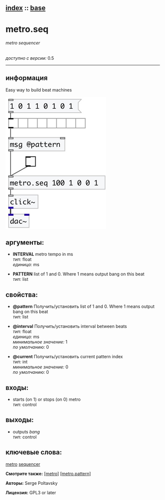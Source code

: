 [index](index.html) :: [base](category_base.html)
---

# metro.seq

###### metro sequencer

*доступно с версии:* 0.5

---


## информация
Easy way to build beat machines


[![example](../examples/img/metro.seq.jpg)](../examples/pd/metro.seq.pd)



## аргументы:

* **INTERVAL**
metro tempo in ms<br>
_тип:_ float<br>
_единица:_ ms<br>

* **PATTERN**
list of 1 and 0. Where 1 means output bang on this beat<br>
_тип:_ list<br>





## свойства:

* **@pattern** 
Получить/установить list of 1 and 0. Where 1 means output bang on this beat<br>
_тип:_ list<br>

* **@interval** 
Получить/установить interval between beats<br>
_тип:_ float<br>
_единица:_ ms<br>
_минимальное значение:_ 1<br>
_по умолчанию:_ 0<br>

* **@current** 
Получить/установить current pattern index<br>
_тип:_ int<br>
_минимальное значение:_ 0<br>
_по умолчанию:_ 0<br>



## входы:

* starts (on 1) or stops (on 0) metro<br>
_тип:_ control



## выходы:

* outputs *bang*<br>
_тип:_ control



## ключевые слова:

[metro](keywords/metro.html)
[sequencer](keywords/sequencer.html)



**Смотрите также:**
[\[metro\]](metro.html)
[\[metro.pattern\]](metro.pattern.html)




**Авторы:** Serge Poltavsky




**Лицензия:** GPL3 or later





